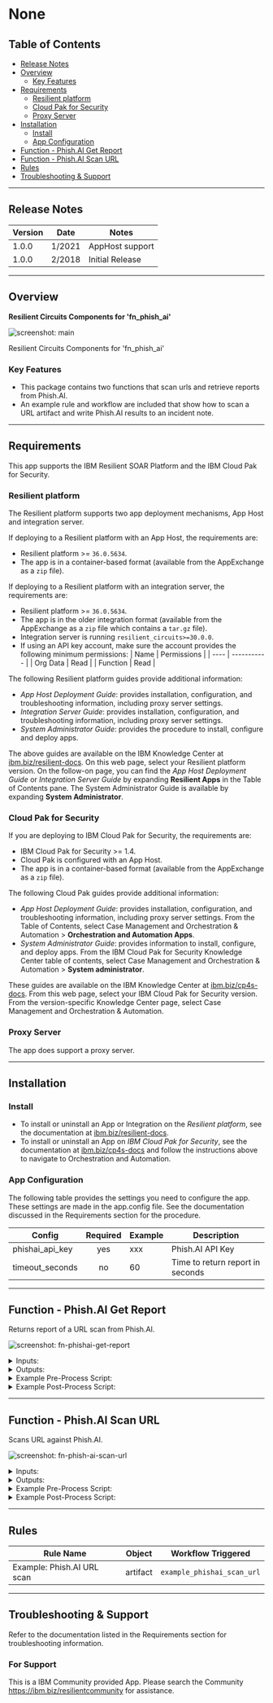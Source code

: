 <!--
  This README.md is generated by running:
  "resilient-sdk docgen -p fn_phish_ai"

  It is best edited using a Text Editor with a Markdown Previewer. VS Code
  is a good example. Checkout https://guides.github.com/features/mastering-markdown/
  for tips on writing with Markdown

  If you make manual edits and run docgen again, a .bak file will be created

  Store any screenshots in the "doc/screenshots" directory and reference them like:
  ![screenshot: screenshot_1](./screenshots/screenshot_1.png)

  NOTE: If your app is available in the container-format only, there is no need to mention the integration server in this readme.
-->

# None

## Table of Contents
- [Release Notes](#release-notes)
- [Overview](#overview)
  - [Key Features](#key-features)
- [Requirements](#requirements)
  - [Resilient platform](#resilient-platform)
  - [Cloud Pak for Security](#cloud-pak-for-security)
  - [Proxy Server](#proxy-server)
- [Installation](#installation)
  - [Install](#install)
  - [App Configuration](#app-configuration)
- [Function - Phish.AI Get Report](#function---phishai-get-report)
- [Function - Phish.AI Scan URL](#function---phishai-scan-url)
- [Rules](#rules)
- [Troubleshooting & Support](#troubleshooting--support)
---

## Release Notes
<!--
  Specify all changes in this release. Do not remove the release 
  notes of a previous release
-->
| Version | Date | Notes |
| ------- | ---- | ----- |
| 1.0.0 | 1/2021 | AppHost support |
| 1.0.0 | 2/2018 | Initial Release |

---

## Overview
<!--
  Provide a high-level description of the function itself and its remote software or application.
  The text below is parsed from the "description" and "long_description" attributes in the setup.py file
-->
**Resilient Circuits Components for 'fn_phish_ai'**

 ![screenshot: main](./doc/screenshots/fn-phish-ai-workflow.png)

Resilient Circuits Components for 'fn_phish_ai'

### Key Features
<!--
  List the Key Features of the Integration
-->
* This package contains two functions that scan urls and retrieve reports from Phish.AI.
* An example rule and workflow are included that show how to scan a URL artifact and write Phish.AI results to an incident note.
---

## Requirements
<!--
  List any Requirements 
-->
This app supports the IBM Resilient SOAR Platform and the IBM Cloud Pak for Security.

### Resilient platform
The Resilient platform supports two app deployment mechanisms, App Host and integration server.

If deploying to a Resilient platform with an App Host, the requirements are:
* Resilient platform >= `36.0.5634`.
* The app is in a container-based format (available from the AppExchange as a `zip` file).

If deploying to a Resilient platform with an integration server, the requirements are:
* Resilient platform >= `36.0.5634`.
* The app is in the older integration format (available from the AppExchange as a `zip` file which contains a `tar.gz` file).
* Integration server is running `resilient_circuits>=30.0.0`.
* If using an API key account, make sure the account provides the following minimum permissions: 
  | Name | Permissions |
  | ---- | ----------- |
  | Org Data | Read |
  | Function | Read |

The following Resilient platform guides provide additional information: 
* _App Host Deployment Guide_: provides installation, configuration, and troubleshooting information, including proxy server settings. 
* _Integration Server Guide_: provides installation, configuration, and troubleshooting information, including proxy server settings.
* _System Administrator Guide_: provides the procedure to install, configure and deploy apps. 

The above guides are available on the IBM Knowledge Center at [ibm.biz/resilient-docs](https://ibm.biz/resilient-docs). On this web page, select your Resilient platform version. On the follow-on page, you can find the _App Host Deployment Guide_ or _Integration Server Guide_ by expanding **Resilient Apps** in the Table of Contents pane. The System Administrator Guide is available by expanding **System Administrator**.

### Cloud Pak for Security
If you are deploying to IBM Cloud Pak for Security, the requirements are:
* IBM Cloud Pak for Security >= 1.4.
* Cloud Pak is configured with an App Host.
* The app is in a container-based format (available from the AppExchange as a `zip` file).

The following Cloud Pak guides provide additional information: 
* _App Host Deployment Guide_: provides installation, configuration, and troubleshooting information, including proxy server settings. From the Table of Contents, select Case Management and Orchestration & Automation > **Orchestration and Automation Apps**.
* _System Administrator Guide_: provides information to install, configure, and deploy apps. From the IBM Cloud Pak for Security Knowledge Center table of contents, select Case Management and Orchestration & Automation > **System administrator**.

These guides are available on the IBM Knowledge Center at [ibm.biz/cp4s-docs](https://ibm.biz/cp4s-docs). From this web page, select your IBM Cloud Pak for Security version. From the version-specific Knowledge Center page, select Case Management and Orchestration & Automation.

### Proxy Server
The app does support a proxy server.

---

## Installation

### Install
* To install or uninstall an App or Integration on the _Resilient platform_, see the documentation at [ibm.biz/resilient-docs](https://ibm.biz/resilient-docs).
* To install or uninstall an App on _IBM Cloud Pak for Security_, see the documentation at [ibm.biz/cp4s-docs](https://ibm.biz/cp4s-docs) and follow the instructions above to navigate to Orchestration and Automation.

### App Configuration
The following table provides the settings you need to configure the app. These settings are made in the app.config file. See the documentation discussed in the Requirements section for the procedure.

| Config | Required | Example | Description |
| ------ | :------: | ------- | ----------- |
| phishai_api_key | yes |  xxx | Phish.AI API Key |
| timeout_seconds | no | 60 | Time to return report in seconds |

---

## Function - Phish.AI Get Report
Returns report of a URL scan from Phish.AI.

 ![screenshot: fn-phishai-get-report ](./doc/screenshots/fn-phish-ai-get-report.png)

<details><summary>Inputs:</summary>
<p>

| Name | Type | Required | Example | Tooltip |
| ---- | :--: | :------: | ------- | ------- |
| `phishai_scan_id` | `text` | No | `-` | - |

</p>
</details>

<details><summary>Outputs:</summary>
<p>

```python
results = {  
   "content":{  
      "status":"completed",
      "domain":"startup417.gb.net",
      "user_agent":"Mozilla/5.0 (X11; Linux x86_64) AppleWebKit/537.36 (KHTML, like Gecko) Chrome/64.0.3282.140 Safari/537.36",
      "target":"Microsoft",
      "title":"sign_in_to_your_microsoft_account",
      "url":"https://startup417.gb.net/M3?mes1=asdf@asdf.com",
      "time":"2018-12-06T22:39:34.210Z",
      "verdict":"malicious",
      "plan":"free",
      "tld":"net",
      "iso_code":"US",
      "first_seen":"2018-12-06T19:16:20.825Z",
      "ip_address":"104.24.104.116",
      "asn":13335,
      "user_email":"api",
      "user":"free-api"
   },
   "inputs":{  
      "phishai_scan_id":"gGBSaVvlN5qc5PcwvnuT"
   },
   "run_time":"0.419372797012"
}
```

</p>
</details>

<details><summary>Example Pre-Process Script:</summary>
<p>

```python
inputs.phishai_scan_id = workflow.properties.phishai_scan_output["content"]["scan_id"]
```

</p>
</details>

<details><summary>Example Post-Process Script:</summary>
<p>

```python
if results.content:
  note = "Phish.AI url: " + results.content.url
  note = note + "<br/>Phish.AI verdict: " + results.content.verdict
  note = note + "<br/><a href=\"https://app.phish.ai/incident/{}\">Phish.AI report link</a>".format(results.inputs.phishai_scan_id)
  incident.addNote(helper.createRichText(note))


"""
Example Response

{  
   "content":{  
      "status":"completed",
      "domain":"startup417.gb.net",
      "user_agent":"Mozilla/5.0 (X11; Linux x86_64) AppleWebKit/537.36 (KHTML, like Gecko) Chrome/64.0.3282.140 Safari/537.36",
      "target":"Microsoft",
      "title":"sign_in_to_your_microsoft_account",
      "url":"https://startup417.gb.net/M3?mes1=asdf@asdf.com",
      "time":"2018-12-06T22:39:34.210Z",
      "verdict":"malicious",
      "plan":"free",
      "tld":"net",
      "iso_code":"US",
      "first_seen":"2018-12-06T19:16:20.825Z",
      "ip_address":"104.24.104.116",
      "asn":13335,
      "user_email":"api",
      "user":"free-api"
   },
   "inputs":{  
      "phishai_scan_id":"gGBSaVvlN5qc5PcwvnuT"
   },
   "run_time":"0.419372797012"
}
"""
```

</p>
</details>

---
## Function - Phish.AI Scan URL
Scans URL against Phish.AI.

 ![screenshot: fn-phish-ai-scan-url ](./doc/screenshots/fn-phish-ai-scan-url.png)

<details><summary>Inputs:</summary>
<p>

| Name | Type | Required | Example | Tooltip |
| ---- | :--: | :------: | ------- | ------- |
| `artifact_value` | `text` | No | `-` | - |

</p>
</details>

<details><summary>Outputs:</summary>
<p>

```python
results = {  
   "content":{  
      "url":"https://startup417.gb.net/M3?mes1=asdf@asdf.com",
      "scan_id":"gGBSaVvlN5qc5PcwvnuT"
   },
   "inputs":{  
      "artifact_value":"https://startup417.gb.net/M3?mes1=asdf@asdf.com"
   },
   "run_time":"0.446181058884"
}
```

</p>
</details>

<details><summary>Example Pre-Process Script:</summary>
<p>

```python
inputs.artifact_value = artifact.value
```

</p>
</details>

<details><summary>Example Post-Process Script:</summary>
<p>

```python
"""
Example response

{  
   "content":{  
      "url":"https://startup417.gb.net/M3?mes1=asdf@asdf.com",
      "scan_id":"gGBSaVvlN5qc5PcwvnuT"
   },
   "inputs":{  
      "artifact_value":"https://startup417.gb.net/M3?mes1=asdf@asdf.com"
   },
   "run_time":"0.446181058884"
}
"""
```

</p>
</details>

---





## Rules
| Rule Name | Object | Workflow Triggered |
| --------- | ------ | ------------------ |
| Example: Phish.AI URL scan | artifact | `example_phishai_scan_url` |

---

## Troubleshooting & Support
Refer to the documentation listed in the Requirements section for troubleshooting information.

### For Support
This is a IBM Community provided App. Please search the Community https://ibm.biz/resilientcommunity for assistance.

